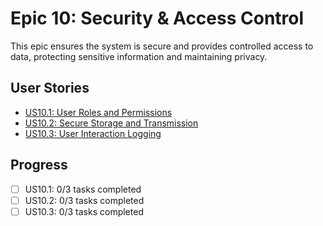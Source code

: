 # Epic 10: Security & Access Control

This epic ensures the system is secure and provides controlled access to data, protecting sensitive information and maintaining privacy.

## User Stories
- [US10.1: User Roles and Permissions](./US10.1-User-Roles-Permissions.md)
- [US10.2: Secure Storage and Transmission](./US10.2-Secure-Storage-Transmission.md)
- [US10.3: User Interaction Logging](./US10.3-User-Interaction-Logging.md)

## Progress
- [ ] US10.1: 0/3 tasks completed
- [ ] US10.2: 0/3 tasks completed
- [ ] US10.3: 0/3 tasks completed